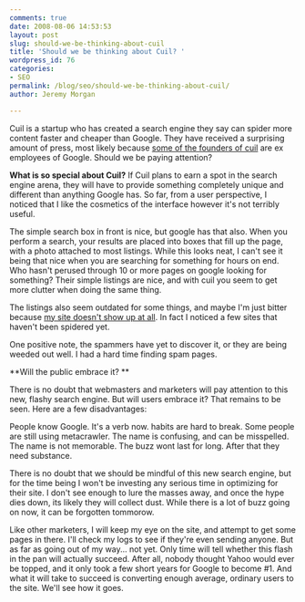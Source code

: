 ```yaml
---
comments: true
date: 2008-08-06 14:53:53
layout: post
slug: should-we-be-thinking-about-cuil
title: 'Should we be thinking about Cuil? '
wordpress_id: 76
categories:
- SEO
permalink: /blog/seo/should-we-be-thinking-about-cuil/
author: Jeremy Morgan

---
```


Cuil is a startup who has created a search engine they say can spider more content faster and cheaper than Google. They have received a surprising amount of press, most likely because [some of the founders of cuil](http://www.cuil.com/info/management/) are ex employees of Google. Should we be paying attention? 

**What is so special about Cuil?**
If Cuil plans to earn a spot in the search engine arena, they will have to provide something completely unique and different than anything Google has. So far, from a user perspective, I noticed that I like the cosmetics of the interface however it's not terribly useful.  

The simple search box in front is nice, but google has that also. When you perform a search, your results are placed into boxes that fill up the page, with a photo attached to most listings. While this looks neat, I can't see it being that nice when you are searching for something for hours on end. Who hasn't perused through 10 or more pages on google looking for something? Their simple listings are nice, and with cuil you seem to get more clutter when doing the same thing. 

The listings also seem outdated for some things, and maybe I'm just bitter because [my site doesn't show up at all](http://www.cuil.com/search?q=jeremymorgan.com). In fact I noticed a few sites that haven't been spidered yet. 

One positive note, the spammers have yet to discover it, or they are being weeded out well. I had a hard time finding spam pages. 

**Will the public embrace it? **

There is no doubt that webmasters and marketers will pay attention to this new, flashy search engine. But will users embrace it? That remains to be seen. Here are a few disadvantages:

People know Google. It's a verb now. 
habits are hard to break. Some people are still using metacrawler. 
The name is confusing, and can be misspelled. 
The name is not memorable. 
The buzz wont last for long. After that they need substance. 

There is no doubt that we should be mindful of this new search engine, but for the time being I won't be investing any serious time in optimizing for their site. I don't see enough to lure the masses away, and once the hype dies down, its likely they will collect dust. While there is a lot of buzz going on now, it can be forgotten tommorow. 

Like other marketers, I will keep my eye on the site, and attempt to get some pages in there. I'll check my logs to see if they're even sending anyone. But as far as going out of my way... not yet. Only time will tell whether this flash in the pan will actually succeed. After all, nobody thought Yahoo would ever be topped, and it only took a few short years for Google to become #1. And what it will take to succeed is converting enough average, ordinary users to the site. We'll see how it goes. 


